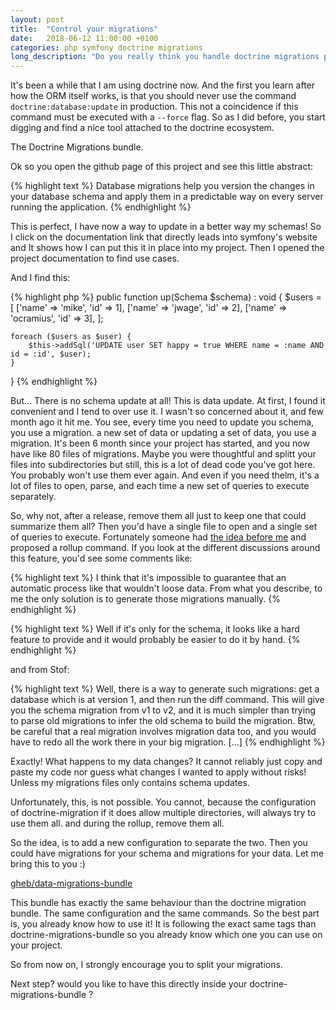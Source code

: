 ```yaml
---
layout: post
title:  "Control your migrations"
date:   2018-06-12 11:00:00 +0100
categories: php symfony doctrine migrations
long_description: "Do you really think you handle doctrine migrations properly?"
---
```


It's been a while that I am using doctrine now.
And the first you learn after how the ORM itself works, is that you should never use the command `doctrine:database:update` in production.
This not a coincidence if this command must be executed with a `--force` flag.
So as I did before, you start digging and find a nice tool attached to the doctrine ecosystem.

The Doctrine Migrations bundle.

Ok so you open the github page of this project and see this little abstract:

{% highlight text %}
Database migrations help you version the changes in your database schema and apply them in a predictable way on every server running the application.
{% endhighlight %}

This is perfect, I have now a way to update in a better way my schemas!
So I click on the documentation link that directly leads into symfony's website and It shows how I can put this it in place into my project.
Then I opened the project documentation to find use cases.

And I find this:

{% highlight php %}
public function up(Schema $schema) : void
{
    $users = [
        ['name' => 'mike', 'id' => 1],
        ['name' => 'jwage', 'id' => 2],
        ['name' => 'ocramius', 'id' => 3],
    ];

    foreach ($users as $user) {
        $this->addSql('UPDATE user SET happy = true WHERE name = :name AND id = :id', $user);
    }
}
{% endhighlight %}

But... There is no schema update at all!
This is data update. At first, I found it convenient and I tend to over use it. I wasn't so concerned about it, and few month ago it hit me.
You see, every time you need to update you schema, you use a migration. a new set of data or updating a set of data, you use a migration.
It's been 6 month since your project has started, and you now have like 80 files of migrations.
Maybe you were thoughtful and splitt your files into subdirectories but still, this is a lot of dead code you've got here. You probably won't use them ever again.
And even if you need thelm, it's a lot of files to open, parse, and each time a new set of queries to execute separately.

So, why not, after a release, remove them all just to keep one that could summarize them all?
Then you'd have a single file to open and a single set of queries to execute.
Fortunately someone had [the idea before me](https://github.com/doctrine/migrations/issues/662) and proposed a rollup command.
If you look at the different discussions around this feature, you'd see some comments like:

{% highlight text %}
I think that it's impossible to guarantee that an automatic process like that wouldn't loose data.
From what you describe, to me the only solution is to generate those migrations manually.
{% endhighlight %}

{% highlight text %}
Well if it's only for the schema, it looks like a hard feature to provide and it would probably be easier to do it by hand.
{% endhighlight %}

and from Stof:

{% highlight text %}
Well, there is a way to generate such migrations: get a database which is at version 1, and then run the diff command. This will give you the schema migration from v1 to v2, and it is much simpler than trying to parse old migrations to infer the old schema to build the migration.
Btw, be careful that a real migration involves migration data too, and you would have to redo all the work there in your big migration. [...]
{% endhighlight %}

Exactly! What happens to my data changes? It cannot reliably just copy and paste my code nor guess what changes I wanted to apply without risks!
Unless my migrations files only contains schema updates.

Unfortunately, this, is not possible.
You cannot, because the configuration of doctrine-migration if it does allow multiple directories, will always try to use them all.
and during the rollup, remove them all.

So the idea, is to add a new configuration to separate the two.
Then you could have migrations for your schema and migrations for your data.
Let me bring this to you :)

[gheb/data-migrations-bundle](https://github.com/GregoireHebert/data-migrations-bundle)

This bundle has exactly the same behaviour than the doctrine migration bundle.
The same configuration and the same commands. So the best part is, you already know how to use it!
It is following the exact same tags than doctrine-migrations-bundle so you already know which one you can use on your project.

So from now on, I strongly encourage you to split your migrations.

Next step?
would you like to have this directly inside your doctrine-migrations-bundle ?
